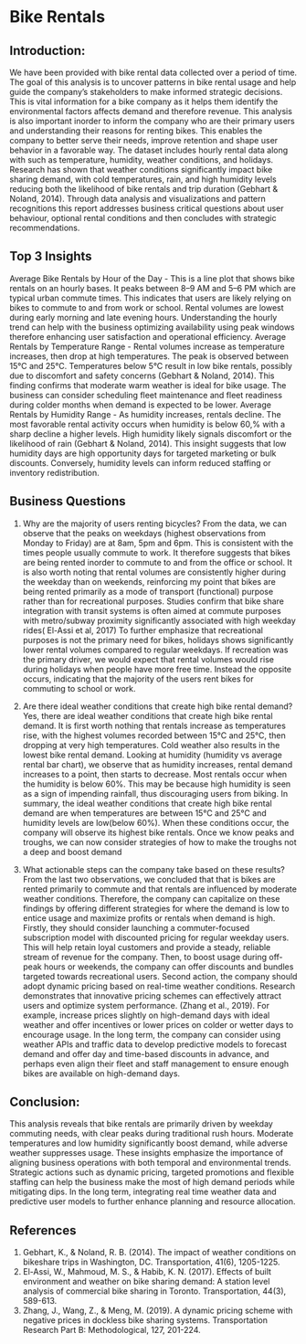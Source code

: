 #  Bike Rentals 

## Introduction:

We have been provided with bike rental data collected over a period of time. The goal of this analysis is to uncover patterns in bike rental usage and help guide the company’s stakeholders to make informed strategic decisions. This is vital information for a bike company as it helps them identify the environmental factors affects demand and therefore revenue. This analysis is also important inorder to inform the company who are their primary users and understanding their reasons for renting bikes. This enables the company to better serve their needs, improve retention and shape user behavior in a favorable way.
The dataset includes hourly rental data along with  such as temperature, humidity, weather conditions, and holidays. Research has shown that weather conditions significantly impact bike sharing demand, with cold temperatures, rain, and high humidity levels reducing both the likelihood of bike rentals and trip duration (Gebhart & Noland, 2014). Through data analysis and visualizations and pattern recognitions this report addresses business critical questions about user behaviour, optional rental conditions and then concludes with strategic recommendations. 

## Top 3 Insights

Average Bike Rentals by Hour of the Day - This is a line plot that shows bike rentals on an hourly bases. It peaks between 8–9 AM and 5–6 PM which are typical urban commute times. This indicates that users are likely relying on bikes to commute to and from work or school. Rental volumes are lowest during early morning and late evening hours. Understanding the hourly trend can help with the business optimizing availability using peak windows therefore enhancing user satisfaction and operational efficiency.
Average Rentals by Temperature Range - Rental volumes increase as temperature increases, then drop at high temperatures. The peak is observed between 15°C and 25°C. Temperatures below 5°C result in low bike rentals, possibly due to discomfort and safety concerns (Gebhart & Noland, 2014). This finding confirms that moderate warm weather is ideal for bike usage. The business can consider scheduling fleet maintenance and fleet readiness  during colder months when demand is expected to be lower. 
Average Rentals by Humidity Range - As humidity increases, rentals decline. The most favorable rental activity occurs when humidity is below 60,% with a sharp decline a higher levels. High humidity likely signals discomfort or the likelihood of rain (Gebhart & Noland, 2014). This insight suggests that low humidity days are high opportunity days for targeted marketing or bulk discounts. Conversely, humidity levels can inform reduced staffing or inventory redistribution.

## Business Questions
1. Why are the majority of users renting bicycles?
From the data, we can observe that the peaks on weekdays (highest observations from Monday to Friday) are at 8am, 5pm and 6pm. This is consistent with the times people usually commute to work. It therefore suggests that bikes are being rented inorder to commute to and from the office or school. It is also worth noting that rental volumes are consistently higher during the weekday than on weekends, reinforcing my point that bikes are being rented primarily as a mode of transport (functional) purpose rather than for recreational purposes. Studies confirm that bike share integration with transit systems is often aimed at commute purposes with metro/subway proximity significantly associated with high weekday rides( El-Assi et al, 2017)
To further emphasize that recreational purposes is not the primary need for bikes, holidays shows significantly lower rental volumes compared to regular weekdays. If recreation was the primary driver, we would expect that rental volumes would rise during holidays when people have more free time. Instead the opposite occurs, indicating that the majority of the users rent bikes for commuting to school or work.
2. Are there ideal weather conditions that create high bike rental demand?
Yes, there are ideal weather conditions that create high bike rental demand. It is first worth nothing that rentals increase as temperatures rise, with the highest volumes recorded between 15°C and 25°C, then dropping at very high temperatures. Cold weather also results in the lowest bike rental demand. 
Looking at humidity (humidity vs average rental bar chart), we observe that as humidity increases, rental demand increases to a point, then starts to decrease. Most rentals occur when the humidity is below 60%. This may be because high humidity is seen as a sign of impending rainfall, thus discouraging users from biking. 
In summary, the ideal weather conditions that create high bike rental demand are when temperatures are between 15°C and 25°C and humidity levels are low(below 60%). When these conditions occur, the company will observe its highest bike rentals. Once we know peaks and troughs, we can now consider strategies of how to make the troughs not a deep and boost demand

3. What actionable steps can the company take based on these results?
From the last two observations, we concluded that that is bikes are rented primarily to commute  and that rentals are influenced by moderate weather conditions. Therefore, the company can capitalize on these findings by offering different strategies for where the demand is low to entice usage and maximize profits or rentals when demand is high.
Firstly, they should consider launching a commuter-focused subscription model with discounted pricing for regular weekday users. This will help retain loyal customers and provide a steady, reliable stream of revenue for the company. Then, to boost usage during off-peak hours or weekends, the company can offer discounts and bundles targeted  towards recreational users.
Second action,  the company should adopt dynamic pricing based on real-time weather conditions. Research demonstrates that innovative pricing schemes can effectively attract users and optimize system performance. (Zhang et al., 2019). For example, increase prices slightly on high-demand days with ideal weather and offer incentives or lower prices on colder or wetter days to encourage usage.
In the long term, the company can consider using weather APIs and traffic data to develop predictive models to forecast demand and offer day and time-based discounts in advance, and perhaps even align their fleet and staff management to ensure enough bikes are available on high-demand days.

## Conclusion:

This analysis reveals that bike rentals are primarily driven by weekday commuting needs, with clear peaks during traditional rush hours. Moderate temperatures and low humidity significantly boost demand, while adverse weather suppresses usage. These insights emphasize the importance of aligning business operations with both temporal and environmental trends. Strategic actions such as dynamic pricing, targeted promotions and flexible staffing can help the business make the most of high demand periods while mitigating dips. In the long term, integrating real time weather data and predictive user models to further enhance planning and resource allocation.

## References
1. Gebhart, K., & Noland, R. B. (2014). The impact of weather conditions on bikeshare trips in Washington, DC. Transportation, 41(6), 1205-1225.
2. El-Assi, W., Mahmoud, M. S., & Habib, K. N. (2017). Effects of built environment and weather on bike sharing demand: A station level analysis of commercial bike sharing in Toronto. Transportation, 44(3), 589-613.
3. Zhang, J., Wang, Z., & Meng, M. (2019). A dynamic pricing scheme with negative prices in dockless bike sharing systems. Transportation Research Part B: Methodological, 127, 201-224.

